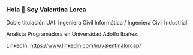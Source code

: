 ### Hola 👋 Soy Valentina Lorca

Doble titulación UAI: Ingeniera Civil Informática  / Ingeniera Civil Industrial

Analista Programadora en Universidad Adolfo Ibañez.

LinkedIn: https://www.linkedin.com/in/valentinalorcap/

<!--
**valentinalorcap/valentinalorcap** is a ✨ _special_ ✨ repository because its `README.md` (this file) appears on your GitHub profile.

Here are some ideas to get you started:

- 🔭 I’m currently working on ...
- 🌱 I’m currently learning ...
- 👯 I’m looking to collaborate on ...
- 🤔 I’m looking for help with ...
- 💬 Ask me about ...
- 📫 How to reach me: ...
- 😄 Pronouns: ...
- ⚡ Fun fact: ...
-->
